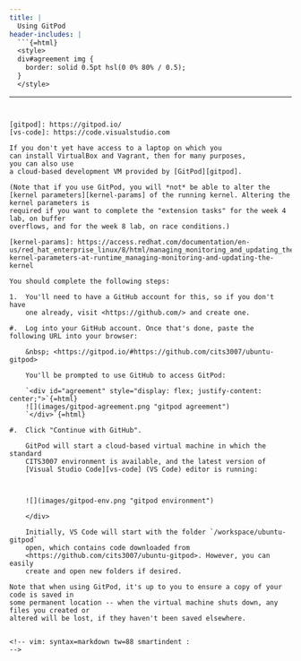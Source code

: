 ```yaml
---
title: |
  Using GitPod
header-includes: |
  ```{=html}
  <style>
  div#agreement img {
    border: solid 0.5pt hsl(0 0% 80% / 0.5);
  }
  </style>
  ```  
---
```


[gitpod]: https://gitpod.io/
[vs-code]: https://code.visualstudio.com

If you don't yet have access to a laptop on which you
can install VirtualBox and Vagrant, then for many purposes,
you can also use
a cloud-based development VM provided by [GitPod][gitpod].

(Note that if you use GitPod, you will *not* be able to alter the
[kernel parameters][kernel-params] of the running kernel. Altering the
kernel parameters is
required if you want to complete the "extension tasks" for the week 4 lab, on buffer
overflows, and for the week 8 lab, on race conditions.)

[kernel-params]: https://access.redhat.com/documentation/en-us/red_hat_enterprise_linux/8/html/managing_monitoring_and_updating_the_kernel/configuring-kernel-parameters-at-runtime_managing-monitoring-and-updating-the-kernel

You should complete the following steps:

1.  You'll need to have a GitHub account for this, so if you don't have
    one already, visit <https://github.com/> and create one.

#.  Log into your GitHub account. Once that's done, paste the following URL into your browser:

    &nbsp; <https://gitpod.io/#https://github.com/cits3007/ubuntu-gitpod>
    
    You'll be prompted to use GitHub to access GitPod:
    
    `<div id="agreement" style="display: flex; justify-content: center;">`{=html}
    ![](images/gitpod-agreement.png "gitpod agreement")
    `</div>`{=html}
    
#.  Click "Continue with GitHub".
    
    GitPod will start a cloud-based virtual machine in which the standard
    CITS3007 environment is available, and the latest version of
    [Visual Studio Code][vs-code] (VS Code) editor is running:
   


    ![](images/gitpod-env.png "gitpod environment")

    </div>
    
    Initially, VS Code will start with the folder `/workspace/ubuntu-gitpod`
    open, which contains code downloaded from
    <https://github.com/cits3007/ubuntu-gitpod>. However, you can easily
    create and open new folders if desired.

Note that when using GitPod, it's up to you to ensure a copy of your code is saved in
some permanent location -- when the virtual machine shuts down, any files you created or
altered will be lost, if they haven't been saved elsewhere.


<!-- vim: syntax=markdown tw=88 smartindent :
-->

